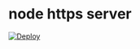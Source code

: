 # node https server

[![Deploy](https://www.herokucdn.com/deploy/button.svg)](https://heroku.com/deploy)
